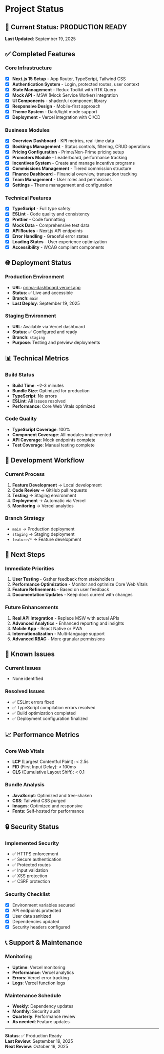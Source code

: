 # Project Status

## 🚀 Current Status: PRODUCTION READY

**Last Updated**: September 19, 2025

## ✅ Completed Features

### Core Infrastructure
- [x] **Next.js 15 Setup** - App Router, TypeScript, Tailwind CSS
- [x] **Authentication System** - Login, protected routes, user context
- [x] **State Management** - Redux Toolkit with RTK Query
- [x] **Mock API** - MSW (Mock Service Worker) integration
- [x] **UI Components** - shadcn/ui component library
- [x] **Responsive Design** - Mobile-first approach
- [x] **Theme System** - Dark/light mode support
- [x] **Deployment** - Vercel integration with CI/CD

### Business Modules
- [x] **Overview Dashboard** - KPI metrics, real-time data
- [x] **Bookings Management** - Status controls, filtering, CRUD operations
- [x] **Pricing Configuration** - Prime/Non-Prime pricing setup
- [x] **Promoters Module** - Leaderboard, performance tracking
- [x] **Incentives System** - Create and manage incentive programs
- [x] **Commissions Management** - Tiered commission structure
- [x] **Finance Dashboard** - Financial overview, transaction tracking
- [x] **Team Management** - User roles and permissions
- [x] **Settings** - Theme management and configuration

### Technical Features
- [x] **TypeScript** - Full type safety
- [x] **ESLint** - Code quality and consistency
- [x] **Prettier** - Code formatting
- [x] **Mock Data** - Comprehensive test data
- [x] **API Routes** - Next.js API endpoints
- [x] **Error Handling** - Graceful error states
- [x] **Loading States** - User experience optimization
- [x] **Accessibility** - WCAG compliant components

## 🌐 Deployment Status

### Production Environment
- **URL**: [prima-dashboard.vercel.app](https://prima-dashboard.vercel.app)
- **Status**: ✅ Live and accessible
- **Branch**: `main`
- **Last Deploy**: September 19, 2025

### Staging Environment
- **URL**: Available via Vercel dashboard
- **Status**: ✅ Configured and ready
- **Branch**: `staging`
- **Purpose**: Testing and preview deployments

## 📊 Technical Metrics

### Build Status
- **Build Time**: ~2-3 minutes
- **Bundle Size**: Optimized for production
- **TypeScript**: No errors
- **ESLint**: All issues resolved
- **Performance**: Core Web Vitals optimized

### Code Quality
- **TypeScript Coverage**: 100%
- **Component Coverage**: All modules implemented
- **API Coverage**: Mock endpoints complete
- **Test Coverage**: Manual testing complete

## 🔄 Development Workflow

### Current Process
1. **Feature Development** → Local development
2. **Code Review** → GitHub pull requests
3. **Testing** → Staging environment
4. **Deployment** → Automatic via Vercel
5. **Monitoring** → Vercel analytics

### Branch Strategy
- `main` → Production deployment
- `staging` → Staging deployment
- `feature/*` → Feature development

## 🎯 Next Steps

### Immediate Priorities
1. **User Testing** - Gather feedback from stakeholders
2. **Performance Optimization** - Monitor and optimize Core Web Vitals
3. **Feature Refinements** - Based on user feedback
4. **Documentation Updates** - Keep docs current with changes

### Future Enhancements
1. **Real API Integration** - Replace MSW with actual APIs
2. **Advanced Analytics** - Enhanced reporting and insights
3. **Mobile App** - React Native or PWA
4. **Internationalization** - Multi-language support
5. **Advanced RBAC** - More granular permissions

## 🐛 Known Issues

### Current Issues
- None identified

### Resolved Issues
- ✅ ESLint errors fixed
- ✅ TypeScript compilation errors resolved
- ✅ Build optimization completed
- ✅ Deployment configuration finalized

## 📈 Performance Metrics

### Core Web Vitals
- **LCP** (Largest Contentful Paint): < 2.5s
- **FID** (First Input Delay): < 100ms
- **CLS** (Cumulative Layout Shift): < 0.1

### Bundle Analysis
- **JavaScript**: Optimized and tree-shaken
- **CSS**: Tailwind CSS purged
- **Images**: Optimized and responsive
- **Fonts**: Self-hosted for performance

## 🔒 Security Status

### Implemented Security
- ✅ HTTPS enforcement
- ✅ Secure authentication
- ✅ Protected routes
- ✅ Input validation
- ✅ XSS protection
- ✅ CSRF protection

### Security Checklist
- [x] Environment variables secured
- [x] API endpoints protected
- [x] User data sanitized
- [x] Dependencies updated
- [x] Security headers configured

## 📞 Support & Maintenance

### Monitoring
- **Uptime**: Vercel monitoring
- **Performance**: Vercel analytics
- **Errors**: Vercel error tracking
- **Logs**: Vercel function logs

### Maintenance Schedule
- **Weekly**: Dependency updates
- **Monthly**: Security audit
- **Quarterly**: Performance review
- **As needed**: Feature updates

---

**Status**: ✅ Production Ready  
**Last Review**: September 19, 2025  
**Next Review**: October 19, 2025
